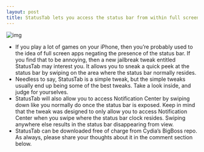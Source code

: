 ```yaml
---
layout: post
title: StatusTab lets you access the status bar from within full screen apps
---
```

![img](http://media.idownloadblog.com/wp-content/uploads/2013/01/StatusTab.png)
* If you play a lot of games on your iPhone, then you’re probably used to the idea of full screen apps negating the presence of the status bar. If you find that to be annoying, then a new jailbreak tweak entitled StatusTab may interest you. It allows you to sneak a quick peek at the status bar by swiping on the area where the status bar normally resides.
* Needless to say, StatusTab is a simple tweak, but the simple tweaks usually end up being some of the best tweaks. Take a look inside, and judge for yourselves.
* StatusTab will also allow you to access Notification Center by swiping down like you normally do once the status bar is exposed. Keep in mind that the tweak was designed to only allow you to access Notification Center when you swipe where the status bar clock resides. Swiping anywhere else results in the status bar disappearing from view.
* StatusTab can be downloaded free of charge from Cydia’s BigBoss repo. As always, please share your thoughts about it in the comment section below.

